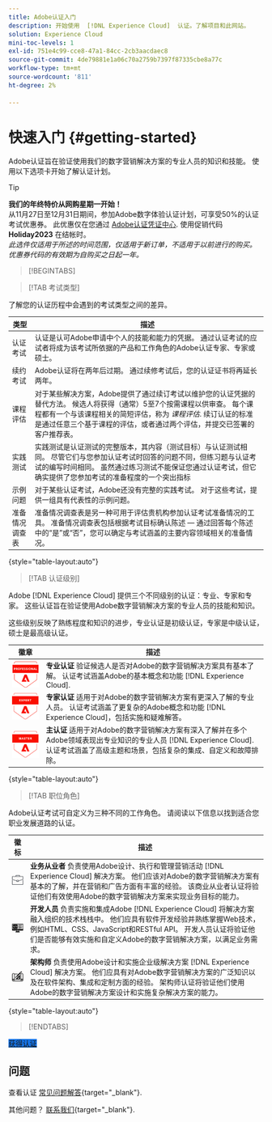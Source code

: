 ```yaml
---
title: Adobe认证入门
description: 开始使用  [!DNL Experience Cloud]  认证。了解项目和此网站。
solution: Experience Cloud
mini-toc-levels: 1
exl-id: 751e4c99-cce8-47a1-84cc-2cb3aacdaec8
source-git-commit: 4de79881e1a06c70a2759b7397f87335cbe8a77c
workflow-type: tm+mt
source-wordcount: '811'
ht-degree: 2%

---
```


# 快速入门 {#getting-started}

Adobe认证旨在验证使用我们的数字营销解决方案的专业人员的知识和技能。 使用以下选项卡开始了解认证计划。

>[!TIP]
>
>**我们的年终特价从网购星期一开始！**<br>
>从11月27日至12月31日期间，参加Adobe数字体验认证计划，可享受50%的认证考试优惠券。 此优惠仅在您通过 [Adobe认证凭证中心](https://market.xvoucher.com/adobe). 使用促销代码 **Holiday2023** 在结帐时。<br>
><i>此选件仅适用于所述的时间范围，仅适用于新订单，不适用于以前进行的购买。 优惠券代码的有效期为自购买之日起一年。</i>

>[!BEGINTABS]

>[!TAB 考试类型]

了解您的认证历程中会遇到的考试类型之间的差异。

| 类型 | 描述 |
| ------- | ------- |
| 认证考试 | 认证是认可Adobe申请中个人的技能和能力的凭据。 通过认证考试的应试者将成为该考试所依据的产品和工作角色的Adobe认证专家、专家或硕士。 |
| 续约考试 | Adobe认证将在两年后过期。 通过续修考试后，您的认证证书将再延长两年。 |
| 课程评估 | 对于某些解决方案，Adobe提供了通过续订考试以维护您的认证凭据的替代方法。 候选人将获得（通常）5至7个按需课程以供审查。 每个课程都有一个与该课程相关的简短评估，称为 _课程评估_. 续订认证的标准是通过任意三个基于课程的评估，或者通过两个评估，并提交已签署的客户推荐表。 |
| 实践测试 | 实践测试是认证测试的完整版本，其内容（测试目标）与认证测试相同。 尽管它们与您参加认证考试时回答的问题不同，但练习题与认证考试的编写时间相同。 虽然通过练习测试不能保证您通过认证考试，但它确实提供了您参加考试的准备程度的一个突出指标 |
| 示例问题 | 对于某些认证考试，Adobe还没有完整的实践考试。 对于这些考试，提供一组具有代表性的示例问题。 |
| 准备情况调查表 | 准备情况调查表是另一种可用于评估贵机构参加认证考试准备情况的工具。 准备情况调查表包括根据考试目标确认陈述 — 通过回答每个陈述中的“是”或“否”，您可以确定与考试涵盖的主要内容领域相关的准备情况。 |

{style="table-layout:auto"}

>[!TAB 认证级别]

Adobe [!DNL Experience Cloud] 提供三个不同级别的认证：专业、专家和专家。 这些认证旨在验证使用Adobe数字营销解决方案的专业人员的技能和知识。

这些级别反映了熟练程度和知识的进步，专业认证是初级认证，专家是中级认证，硕士是最高级认证。

| 徽章 | 描述 |
| ------- | ------- |
| ![专业徽章](/help/certifications/assets/professional-badge-Xsmall.png) | **专业认证** 验证候选人是否对Adobe的数字营销解决方案具有基本了解。 认证考试涵盖Adobe的基本概念和功能 [!DNL Experience Cloud]. |
| ![专家徽章](/help/certifications/assets/expert-badge-Xsmall.png) | **专家认证** 适用于对Adobe的数字营销解决方案有更深入了解的专业人员。 认证考试涵盖了更复杂的Adobe概念和功能 [!DNL Experience Cloud]，包括实施和疑难解答。 |
| ![主徽章](/help/certifications/assets/master-badge-Xsmall.png) | **主认证** 适用于对Adobe的数字营销解决方案有深入了解并在多个Adobe领域表现出专业知识的专业人员 [!DNL Experience Cloud]. 认证考试涵盖了高级主题和场景，包括复杂的集成、自定义和故障排除。 |

{style="table-layout:auto"}

>[!TAB 职位角色]

Adobe认证考试可自定义为三种不同的工作角色。 请阅读以下信息以找到适合您职业发展道路的认证。

| 徽标 | 描述 |
| ------- | ------- |
| ![商业从业者徽章](/help/certifications/assets/business_practitioner_blk_small.png) | **业务从业者** 负责使用Adobe设计、执行和管理营销活动 [!DNL Experience Cloud] 解决方案。 他们应该对Adobe的数字营销解决方案有基本的了解，并在营销和广告方面有丰富的经验。 该商业从业者认证将验证他们有效使用Adobe的数字营销解决方案来实现业务目标的能力。 |
| ![开发人员徽章](/help/certifications/assets/developer_blk_small.png) | **开发人员** 负责实施和集成Adobe [!DNL Experience Cloud] 将解决方案融入组织的技术栈栈中。 他们应具有软件开发经验并熟练掌握Web技术，例如HTML、CSS、JavaScript和RESTful API。 开发人员认证将验证他们是否能够有效实施和自定义Adobe的数字营销解决方案，以满足业务需求。 |
| ![架构师徽章](/help/certifications/assets/architect_blk_small.png) | **架构师** 负责使用Adobe设计和实施企业级解决方案 [!DNL Experience Cloud] 解决方案。 他们应具有对Adobe数字营销解决方案的广泛知识以及在软件架构、集成和定制方面的经验。 架构师认证将验证他们使用Adobe的数字营销解决方案设计和实施复杂解决方案的能力。 |

{style="table-layout:auto"}

<!--

>[!TAB Certification journey]

The Certification Journey Guide is a comprehensive tool designed to provide you with all the information you need to prepare for a certification exam. The guide is divided into three main sections: Get Ready, Get Prepped, and Get Certified.

| Sections | Description |
| ------- | ------- |
|**Get Ready** | Intended to give an overview of the exam, including information about the intended audience, exam details, readiness self-assessment, exam objectives, and scope. This section helps you understand the exam and what you can expect when taking it. The readiness self-assessment is particularly helpful, as it allows you to determine your current level of knowledge and identify areas where you may need to focus your study efforts. |
| **Get Prepped** | Is where you can find training and resources to help you prepare for the exam. This section includes information about and links to study materials and training courses. |
| **Get Certified** | Offers valuable information on how to register for the certification exam, including details about the registration process and available payment methods. In addition, this section also provides a clear overview of the exam process. Look to this section for helpful resources, such as a link to the Adobe Certification Prep Portal for exams that offer practice tests, as well as links to register for certification exams. |

{style="table-layout:auto"}

-->

>[!ENDTABS]

<a href="https://experienceleague.adobe.com/docs/certification/certification/how-to-get-certified.html" target="_blank" class="spectrum-Button spectrum-Button--fill spectrum-Button--accent spectrum-Button--sizeM is-margin-bottom-big-big at-element-click-tracking" style="background-color:#1473E6">

<span class="spectrum-Button-label has-no-wrap">
   获得认证
</span>
</a>

## 问题

查看认证 [常见问题解答](https://experienceleague.adobe.com/docs/certification/certification/faq.html){target="_blank"}.

其他问题？ [联系我们](mailto:certif@adobe.com){target="_blank"}.
